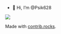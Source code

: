 - 👋 Hi, I’m @Psik628

<a href="https://github.com/Psik628/Psik628/graphs/contributors">
  <img src="https://contrib.rocks/image?repo=Psik628/Psik628" />
</a>

Made with [contrib.rocks](https://contrib.rocks).

<!---
Psik628/Psik628 is a ✨ special ✨ repository because its `README.md` (this file) appears on your GitHub profile.
You can click the Preview link to take a look at your changes.
--->
